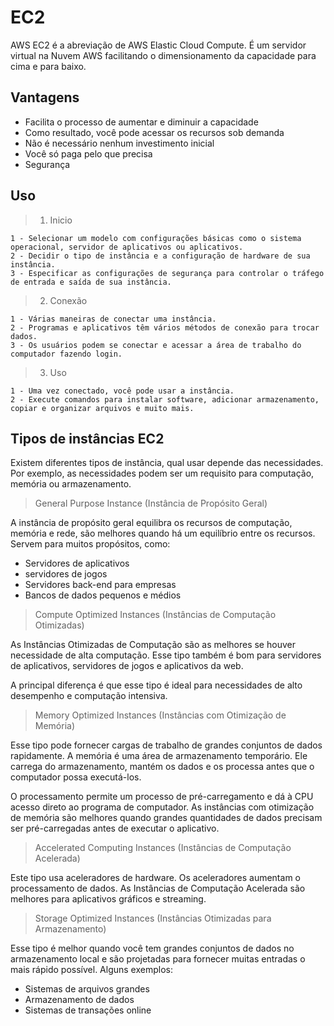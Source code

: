 # EC2

AWS EC2 é a abreviação de AWS Elastic Cloud Compute. É um servidor virtual na Nuvem AWS facilitando o dimensionamento da capacidade para cima e para baixo.

## Vantagens

- Facilita o processo de aumentar e diminuir a capacidade
- Como resultado, você pode acessar os recursos sob demanda
- Não é necessário nenhum investimento inicial
- Você só paga pelo que precisa
- Segurança

## Uso

> 1. Inicio

    1 - Selecionar um modelo com configurações básicas como o sistema operacional, servidor de aplicativos ou aplicativos.
    2 - Decidir o tipo de instância e a configuração de hardware de sua instância.
    3 - Especificar as configurações de segurança para controlar o tráfego de entrada e saída de sua instância.

> 2. Conexão

    1 - Várias maneiras de conectar uma instância.
    2 - Programas e aplicativos têm vários métodos de conexão para trocar dados.
    3 - Os usuários podem se conectar e acessar a área de trabalho do computador fazendo login.

> 3. Uso

    1 - Uma vez conectado, você pode usar a instância.
    2 - Execute comandos para instalar software, adicionar armazenamento, copiar e organizar arquivos e muito mais.

## Tipos de instâncias EC2

Existem diferentes tipos de instância, qual usar depende das necessidades. Por exemplo, as necessidades podem ser um requisito para computação, memória ou armazenamento.

> General Purpose Instance (Instância de Propósito Geral)

A instância de propósito geral equilibra os recursos de computação, memória e rede, são melhores quando há um equilíbrio entre os recursos. Servem para muitos propósitos, como:

- Servidores de aplicativos
- servidores de jogos
- Servidores back-end para empresas
- Bancos de dados pequenos e médios

> Compute Optimized Instances (Instâncias de Computação Otimizadas)

As Instâncias Otimizadas de Computação são as melhores se houver necessidade de alta computação. Esse tipo também é bom para servidores de aplicativos, servidores de jogos e aplicativos da web.

A principal diferença é que esse tipo é ideal para necessidades de alto desempenho e computação intensiva.

> Memory Optimized Instances (Instâncias com Otimização de Memória)

Esse tipo pode fornecer cargas de trabalho de grandes conjuntos de dados rapidamente. A memória é uma área de armazenamento temporário. Ele carrega do armazenamento, mantém os dados e os processa antes que o computador possa executá-los.

O processamento permite um processo de pré-carregamento e dá à CPU acesso direto ao programa de computador. As instâncias com otimização de memória são melhores quando grandes quantidades de dados precisam ser pré-carregadas antes de executar o aplicativo.

> Accelerated Computing Instances (Instâncias de Computação Acelerada)

Este tipo usa aceleradores de hardware. Os aceleradores aumentam o processamento de dados. As Instâncias de Computação Acelerada são melhores para aplicativos gráficos e streaming.

> Storage Optimized Instances (Instâncias Otimizadas para Armazenamento)

Esse tipo é melhor quando você tem grandes conjuntos de dados no armazenamento local e são projetadas para fornecer muitas entradas o mais rápido possível. Alguns exemplos:

- Sistemas de arquivos grandes
- Armazenamento de dados
- Sistemas de transações online
